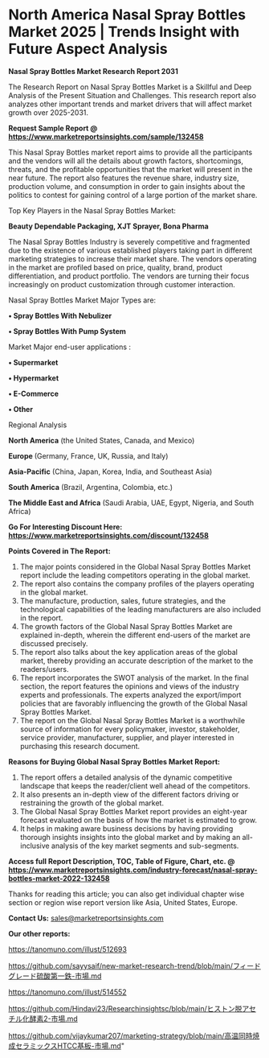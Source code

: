 # North America Nasal Spray Bottles Market 2025 | Trends Insight with Future Aspect Analysis

<strong>Nasal Spray Bottles Market Research Report 2031</strong>

The Research Report on Nasal Spray Bottles Market is a Skillful and Deep Analysis of the Present Situation and Challenges. This research report also analyzes other important trends and market drivers that will affect market growth over 2025-2031.

<strong>Request Sample Report @ <a href=https://www.marketreportsinsights.com/sample/132458>https://www.marketreportsinsights.com/sample/132458</a></strong>

This Nasal Spray Bottles market report aims to provide all the participants and the vendors will all the details about growth factors, shortcomings, threats, and the profitable opportunities that the market will present in the near future. The report also features the revenue share, industry size, production volume, and consumption in order to gain insights about the politics to contest for gaining control of a large portion of the market share.

Top Key Players in the Nasal Spray Bottles Market:

<strong>Beauty Dependable Packaging, XJT Sprayer, Bona Pharma</strong>

The Nasal Spray Bottles Industry is severely competitive and fragmented due to the existence of various established players taking part in different marketing strategies to increase their market share. The vendors operating in the market are profiled based on price, quality, brand, product differentiation, and product portfolio. The vendors are turning their focus increasingly on product customization through customer interaction.

Nasal Spray Bottles Market Major Types are:

<strong>• Spray Bottles With Nebulizer

• Spray Bottles With Pump System</strong>

Market Major end-user applications :

<strong>• Supermarket

• Hypermarket

• E-Commerce

• Other</strong>

Regional Analysis

</u><strong><b>North America</b></strong> (the United States, Canada, and Mexico)

<strong><b>Europe </b></strong>(Germany, France, UK, Russia, and Italy)

<strong><b>Asia-Pacific</b></strong> (China, Japan, Korea, India, and Southeast Asia)

<strong><b>South America</b></strong> (Brazil, Argentina, Colombia, etc.)

<strong><b>The Middle East and Africa</b></strong> (Saudi Arabia, UAE, Egypt, Nigeria, and South Africa)

<strong>Go For Interesting Discount Here: <a href=https://www.marketreportsinsights.com/discount/132458>https://www.marketreportsinsights.com/discount/132458</a></strong>

<strong>Points Covered in The Report:</strong>
<ol>
  <li>The major points considered in the Global Nasal Spray Bottles Market report include the leading competitors operating in the global market.</li>
  <li>The report also contains the company profiles of the players operating in the global market.</li>
  <li>The manufacture, production, sales, future strategies, and the technological capabilities of the leading manufacturers are also included in the report.</li>
  <li>The growth factors of the Global Nasal Spray Bottles Market are explained in-depth, wherein the different end-users of the market are discussed precisely.</li>
  <li>The report also talks about the key application areas of the global market, thereby providing an accurate description of the market to the readers/users.</li>
  <li>The report incorporates the SWOT analysis of the market. In the final section, the report features the opinions and views of the industry experts and professionals. The experts analyzed the export/import policies that are favorably influencing the growth of the Global Nasal Spray Bottles Market.</li>
  <li>The report on the Global Nasal Spray Bottles Market is a worthwhile source of information for every policymaker, investor, stakeholder, service provider, manufacturer, supplier, and player interested in purchasing this research document.</li>
</ol>
<strong>Reasons for Buying Global Nasal Spray Bottles Market Report:</strong>

<ol>
  <li>The report offers a detailed analysis of the dynamic competitive landscape that keeps the reader/client well ahead of the competitors.</li>
  <li>It also presents an in-depth view of the different factors driving or restraining the growth of the global market.</li>
  <li>The Global Nasal Spray Bottles Market report provides an eight-year forecast evaluated on the basis of how the market is estimated to grow.</li>
  <li>It helps in making aware business decisions by having providing thorough insights insights into the global market and by making an all-inclusive analysis of the key market segments and sub-segments.</li>
</ol>
<strong>Access full Report Description, TOC, Table of Figure, Chart, etc. @ <a href=https://www.marketreportsinsights.com/industry-forecast/nasal-spray-bottles-market-2022-132458>https://www.marketreportsinsights.com/industry-forecast/nasal-spray-bottles-market-2022-132458</a></strong>


Thanks for reading this article; you can also get individual chapter wise section or region wise report version like Asia, United States, Europe.

<strong>Contact Us:</strong>
sales@marketreportsinsights.com

<strong>Our other reports:</strong>

<a href=https://tanomuno.com/illust/512693>https://tanomuno.com/illust/512693</a>

<a href=https://github.com/sayysaif/new-market-research-trend/blob/main/フィードグレード硫酸第一鉄-市場.md>https://github.com/sayysaif/new-market-research-trend/blob/main/フィードグレード硫酸第一鉄-市場.md</a>

<a href=https://tanomuno.com/illust/514552>https://tanomuno.com/illust/514552</a>

<a href=https://github.com/Hindavi23/Researchinsightsc/blob/main/ヒストン脱アセチル化酵素2-市場.md>https://github.com/Hindavi23/Researchinsightsc/blob/main/ヒストン脱アセチル化酵素2-市場.md</a>

<a href=https://github.com/vijaykumar207/marketing-strategy/blob/main/高温同時焼成セラミックスHTCC基板-市場.md>https://github.com/vijaykumar207/marketing-strategy/blob/main/高温同時焼成セラミックスHTCC基板-市場.md</a>"
